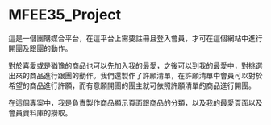# MFEE35_Project
<p>這是一個團購媒合平台，在這平台上需要註冊且登入會員，才可在這個網站中進行開團及跟團的動作。</p>
<p>對於喜愛或是猶豫的商品也可以先加入我的最愛，之後可以到我的最愛中，對挑選出來的商品進行跟團的動作。我們還製作了許願清單，在許願清單中會員可以對於希望的商品進行許願，而有意願開團的團主就可依照許願清單的商品進行開團。</p>
<p></p>
<p>在這個專案中，我是負責製作商品顯示頁面跟商品的分類，以及我的最愛頁面以及會員資料庫的撈取。</p>
